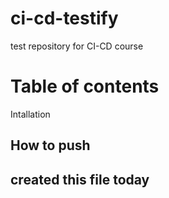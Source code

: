 # ci-cd-testify
test repository for CI-CD course
# Table of contents
 
 Intallation

 ## How to push

## created this file today